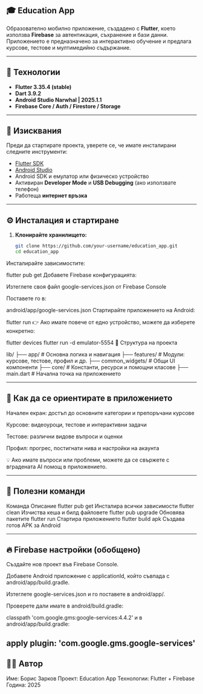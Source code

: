 ## 🎓 Education App

Образователно мобилно приложение, създадено с **Flutter**, което използва **Firebase** за автентикация, съхранение и бази данни.  
Приложението е предназначено за интерактивно обучение и предлага курсове, тестове и мултимедийно съдържание.

---

## 🚀 Технологии

- **Flutter 3.35.4 (stable)**
- **Dart 3.9.2**
- **Android Studio Narwhal | 2025.1.1**
- **Firebase Core / Auth / Firestore / Storage**

---

## 🧩 Изисквания

Преди да стартирате проекта, уверете се, че имате инсталирани следните инструменти:

- [Flutter SDK](https://flutter.dev/docs/get-started/install)
- [Android Studio](https://developer.android.com/studio)
- Android SDK и емулатор или физическо устройство
- Активиран **Developer Mode** и **USB Debugging** (ако използвате телефон)
- Работеща **интернет връзка**

---

## ⚙️ Инсталация и стартиране

1. **Клонирайте хранилището:**
   ```bash
   git clone https://github.com/your-username/education_app.git
   cd education_app
Инсталирайте зависимостите:

flutter pub get
Добавете Firebase конфигурацията:

Изтеглете своя файл google-services.json от Firebase Console

Поставете го в:

android/app/google-services.json
Стартирайте приложението на Android:

flutter run
👉 Ако имате повече от едно устройство, можете да изберете конкретно:

flutter devices
flutter run -d emulator-5554
📁 Структура на проекта

lib/
 ├── app/                # Основна логика и навигация
 ├── features/           # Модули: курсове, тестове, профил и др.
 ├── common_widgets/     # Общи UI компоненти
 ├── core/               # Константи, ресурси и помощни класове
 ├── main.dart           # Начална точка на приложението

---

## 🧭 Как да се ориентирате в приложението
Начален екран: достъп до основните категории и препоръчани курсове

Курсове: видеоуроци, тестове и интерактивни задачи

Тестове: различни видове въпроси и оценки

Профил: прогрес, постигнати нива и настройки на акаунта

💡 Ако имате въпроси или проблеми, можете да се свържете с вградената AI помощ в приложението.

---

## 🧰 Полезни команди

Команда	Описание
flutter pub get	Инсталира всички зависимости
flutter clean	Изчиства кеша и билд файловете
flutter pub upgrade	Обновява пакетите
flutter run	Стартира приложението
flutter build apk	Създава готов APK за Android

---
## 🔥 Firebase настройки (обобщено)
Създайте нов проект във Firebase Console.

Добавете Android приложение с applicationId, който съвпада с android/app/build.gradle.

Изтеглете google-services.json и го поставете в android/app/.

Проверете дали имате в android/build.gradle:

classpath 'com.google.gms:google-services:4.4.2'
и в android/app/build.gradle:

apply plugin: 'com.google.gms.google-services'
---
## 🧑‍💻 Автор
Име: Борис Зарков
Проект: Education App
Технологии: Flutter + Firebase
Година: 2025
